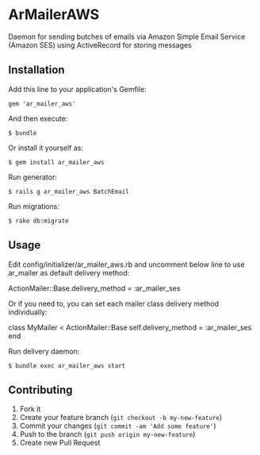 # ArMailerAWS

Daemon for sending butches of emails via Amazon Simple Email Service (Amazon SES) using ActiveRecord for storing messages



## Installation

Add this line to your application's Gemfile:

    gem 'ar_mailer_aws'

And then execute:

    $ bundle

Or install it yourself as:

    $ gem install ar_mailer_aws

Run generator:

    $ rails g ar_mailer_aws BatchEmail

Run migrations:

    $ rake db:migrate

## Usage

Edit config/initializer/ar_mailer_aws.rb and uncomment below line to use ar_mailer as default delivery method:

  ActionMailer::Base.delivery_method = :ar_mailer_ses

Or if you need to, you can set each mailer class delivery method individually:

  class MyMailer < ActionMailer::Base
    self.delivery_method = :ar_mailer_ses
  end

Run delivery daemon:

    $ bundle exec ar_mailer_aws start


## Contributing

1. Fork it
2. Create your feature branch (`git checkout -b my-new-feature`)
3. Commit your changes (`git commit -am 'Add some feature'`)
4. Push to the branch (`git push origin my-new-feature`)
5. Create new Pull Request

